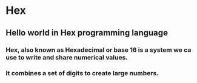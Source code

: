 # Hex
## Hello world in Hex programming language

### Hex, also known as Hexadecimal or base 16 is a system we ca use to write and share numerical values.
### It combines a set of digits to create large numbers.
